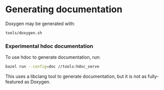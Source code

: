 # Generating documentation

Doxygen may be generated with:

```sh
tools/doxygen.sh
```

### Experimental hdoc documentation

To use hdoc to generate documentation, run:

```sh
bazel run --config=doc //tools:hdoc_serve
```

This uses a libclang tool to generate documentation, but it is not as fully-featured as Doxygen.
